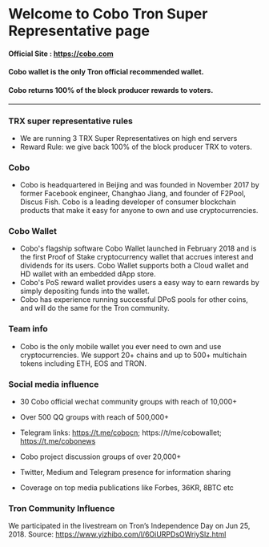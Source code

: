  
# Welcome to Cobo Tron Super Representative page

#### Official Site : https://cobo.com
#### Cobo wallet is the only Tron official recommended wallet. 
#### Cobo returns 100% of the block producer rewards to voters.

-------------------

### TRX super representative rules
* We are running 3 TRX Super Representatives on high end servers
* Reward Rule: we give back 100% of the block producer TRX to voters.

### Cobo 
* Cobo is headquartered in Beijing and was founded in November 2017 by former Facebook engineer, Changhao Jiang, and founder of F2Pool, Discus Fish. Cobo is a leading developer of consumer blockchain products that make it easy for anyone to own and use cryptocurrencies. 

### Cobo Wallet
* Cobo's flagship software Cobo Wallet launched in February 2018 and is the first Proof of Stake cryptocurrency wallet that accrues interest and dividends for its users. Cobo Wallet supports both a Cloud wallet and HD wallet with an embedded dApp store. 
* Cobo's PoS reward wallet provides users a easy way to earn rewards by simply depositing funds into the wallet. 
* Cobo has experience running successful DPoS pools for other coins, and will do the same for the Tron community.

### Team info
* Cobo is the only mobile wallet you ever need to own and use cryptocurrencies. We support 20+ chains and up to 500+ multichain tokens including ETH, EOS and TRON.


### Social media influence
- 30 Cobo official wechat community groups with reach of 10,000+

- Over 500 QQ groups with reach of 500,000+
- Telegram links: https://t.me/cobocn; https://t/me/cobowallet; https://t.me/cobonews
- Cobo project discussion groups of over 20,000+
- Twitter, Medium and Telegram presence for information sharing
- Coverage on top media publications like Forbes, 36KR, 8BTC etc

### Tron Community Influence
We participated in the livestream on Tron’s Independence Day on Jun 25, 2018. 
Source: https://www.yizhibo.com/l/6OiURPDsOWriySlz.html
